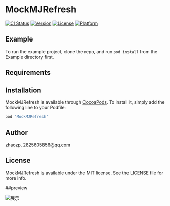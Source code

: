 # MockMJRefresh

[![CI Status](https://img.shields.io/travis/zhaozp/MockMJRefresh.svg?style=flat)](https://travis-ci.org/zhaozp/MockMJRefresh)
[![Version](https://img.shields.io/cocoapods/v/MockMJRefresh.svg?style=flat)](https://cocoapods.org/pods/MockMJRefresh)
[![License](https://img.shields.io/cocoapods/l/MockMJRefresh.svg?style=flat)](https://cocoapods.org/pods/MockMJRefresh)
[![Platform](https://img.shields.io/cocoapods/p/MockMJRefresh.svg?style=flat)](https://cocoapods.org/pods/MockMJRefresh)

## Example

To run the example project, clone the repo, and run `pod install` from the Example directory first.

## Requirements

## Installation

MockMJRefresh is available through [CocoaPods](https://cocoapods.org). To install
it, simply add the following line to your Podfile:

```ruby
pod 'MockMJRefresh'
```

## Author

zhaozp, 2825605856@qq.com

## License

MockMJRefresh is available under the MIT license. See the LICENSE file for more info.

##preview

![展示](https://github.com/IT-ZhongPeng/MockMJRefresh/blob/master/Example/refresh.gif)



